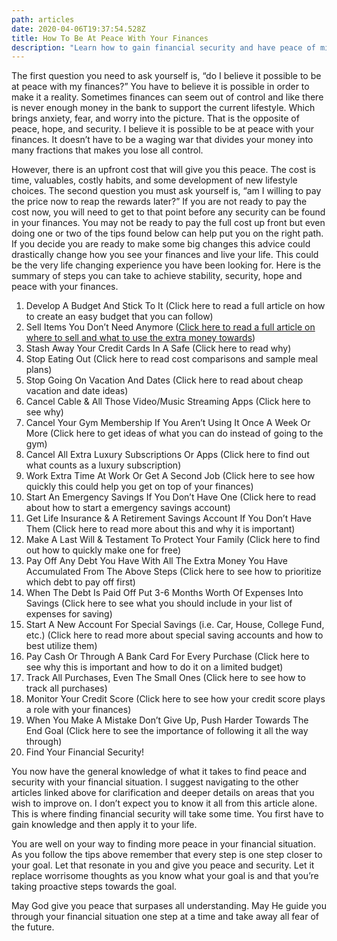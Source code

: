 ```yaml
---
path: articles
date: 2020-04-06T19:37:54.528Z
title: How To Be At Peace With Your Finances
description: "Learn how to gain financial security and have peace of mind with your money. "
---
```

The first question you need to ask yourself is, “do I believe it possible to be at peace with my finances?” You have to believe it is possible in order to make it a reality. Sometimes finances can seem out of control and like there is never enough money in the bank to support the current lifestyle. Which brings anxiety, fear, and worry into the picture. That is the opposite of peace, hope, and security. I believe it is possible to be at peace with your finances. It doesn’t have to be a waging war that divides your money into many fractions that makes you lose all control.

However, there is an upfront cost that will give you this peace. The cost is time, valuables, costly habits, and some development of new lifestyle choices. The second question you must ask yourself is, “am I willing to pay the price now to reap the rewards later?” If you are not ready to pay the cost now, you will need to get to that point before any security can be found in your finances. You may not be ready to pay the full cost up front but even doing one or two of the tips found below can help put you on the right path. If you decide you are ready to make some big changes this advice could drastically change how you see your finances and live your life. This could be the very life changing experience you have been looking for. Here is the summary of steps you can take to achieve stability, security, hope and peace with your finances.

1. Develop A Budget And Stick To It (Click here to read a full article on how to create an easy budget that you can follow)
2. Sell Items You Don’t Need Anymore ([Click here to read a full article on where to sell and what to use the extra money towards](https://broke-budget.netlify.com/articles/get-extra-cash-for-selling-items-you-dont-need-anymore/))
3. Stash Away Your Credit Cards In A Safe (Click here to read why)
4. Stop Eating Out (Click here to read cost comparisons and sample meal plans)
5. Stop Going On Vacation And Dates (Click here to read about cheap vacation and date ideas)
6. Cancel Cable & All Those Video/Music Streaming Apps (Click here to see why)
7. Cancel Your Gym Membership If You Aren’t Using It Once A Week Or More (Click here to get ideas of what you can do instead of going to the gym)
8. Cancel All Extra Luxury Subscriptions Or Apps (Click here to find out what counts as a luxury subscription)
9. Work Extra Time At Work Or Get A Second Job (Click here to see how quickly this could help you get on top of your finances)
10. Start An Emergency Savings If You Don’t Have One (Click here to read about how to start a emergency savings account)
11. Get Life Insurance & A Retirement Savings Account If You Don’t Have Them (Click here to read more about this and why it is important)
12. Make A Last Will & Testament To Protect Your Family (Click here to find out how to quickly make one for free)
13. Pay Off Any Debt You Have With All The Extra Money You Have Accumulated From The Above Steps (Click here to see how to prioritize which debt to pay off first)
14. When The Debt Is Paid Off Put 3-6 Months Worth Of Expenses Into Savings (Click here to see what you should include in your list of expenses for saving)
15. Start A New Account For Special Savings (i.e. Car, House, College Fund, etc.) (Click here to read more about special saving accounts and how to best utilize them)
16. Pay Cash Or Through A Bank Card For Every Purchase (Click here to see why this is important and how to do it on a limited budget)
17. Track All Purchases, Even The Small Ones (Click here to see how to track all purchases)
18. Monitor Your Credit Score (Click here to see how your credit score plays a role with your finances)
19. When You Make A Mistake Don’t Give Up, Push Harder Towards The End Goal (Click here to see the importance of following it all the way through)
20. Find Your Financial Security!

You now have the general knowledge of what it takes to find peace and security with your financial situation. I suggest navigating to the other articles linked above for clarification and deeper details on areas that you wish to improve on. I don’t expect you to know it all from this article alone. This is where finding financial security will take some time. You first have to gain knowledge and then apply it to your life.

You are well on your way to finding more peace in your financial situation. As you follow the tips above remember that every step is one step closer to your goal. Let that resonate in you and give you peace and security. Let it replace worrisome thoughts as you know what your goal is and that you’re taking proactive steps towards the goal.

May God give you peace that surpases all understanding. May He guide you through your financial situation one step at a time and take away all fear of the future.